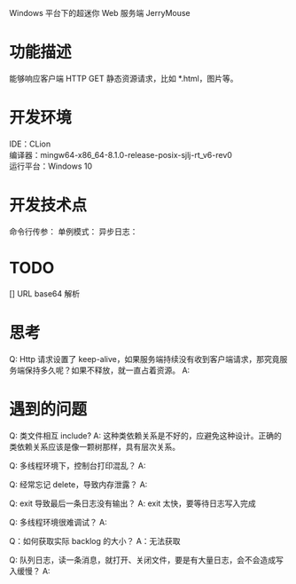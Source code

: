 Windows 平台下的超迷你 Web 服务端
JerryMouse

# 功能描述
能够响应客户端 HTTP GET 静态资源请求，比如 *.html，图片等。


# 开发环境
IDE：CLion<br/>
编译器：mingw64-x86_64-8.1.0-release-posix-sjlj-rt_v6-rev0<br/>
运行平台：Windows 10<br/>

# 开发技术点
命令行传参：
单例模式：
异步日志：


# TODO
[] URL base64 解析


# 思考
Q: Http 请求设置了 keep-alive，如果服务端持续没有收到客户端请求，那究竟服务端保持多久呢？如果不释放，就一直占着资源。
A:

# 遇到的问题
Q: 类文件相互 include?
A: 这种类依赖关系是不好的，应避免这种设计。正确的类依赖关系应该是像一颗树那样，具有层次关系。

Q: 多线程环境下，控制台打印混乱？
A:

Q: 经常忘记 delete，导致内存泄露？
A:

Q: exit 导致最后一条日志没有输出？
A: exit 太快，要等待日志写入完成

Q: 多线程环境很难调试？
A:

Q：如何获取实际 backlog 的大小？
A：无法获取

Q: 队列日志，读一条消息，就打开、关闭文件，要是有大量日志，会不会造成写入缓慢？
A:

